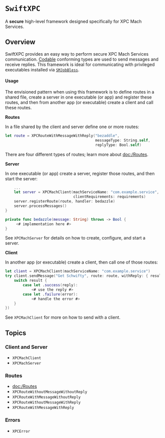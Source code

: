 # ``SwiftXPC``

A **secure** high-level framework designed specifically for XPC Mach Services.

## Overview

SwiftXPC provides an easy way to perform secure XPC Mach Services communication. 
[Codable](https://developer.apple.com/documentation/swift/codable) conforming types are used to send messages and
receive replies. This framework is ideal for communicating with privileged executables installed via 
[`SMJobBless`](https://developer.apple.com/documentation/servicemanagement/1431078-smjobbless).

#### Usage
The envisioned pattern when using this framework is to define routes in a shared file, create a server in one executable
(or app) and register these routes, and then from another app (or executable) create a client and call these routes.

**Routes**

In a file shared by the client and server define one or more routes:
```swift
let route = XPCRouteWithMessageWithReply("bezaddle",
                                         messageType: String.self,
                                         replyType: Bool.self)
```
There are four different types of routes; learn more about <doc:/Routes>.

**Server**

In one executable (or app) create a server, register those routes, and then start the server:
```swift
    ...
    let server = XPCMachClient(machServiceName: "com.example.service",
                               clientRequirements: requirements)
    server.registerRoute(route, handler: bedazzle)
    server.processMessages()
}

private func bedazzle(message: String) throws -> Bool {
     <# implementation here #>
}
```
See ``XPCMachServer`` for details on how to create, configure, and start a server.

**Client**

In another app (or executable) create a client, then call one of those routes:
```swift
let client = XPCMachClient(machServiceName: "com.example.service")
try client.sendMessage("Get Schwifty", route: route, withReply: { result in
    switch result {
        case let .success(reply):
            <# use the reply #>
        case let .failure(error):
            <# handle the error #>
    }
})
```
See ``XPCMachClient`` for more on how to send with a client.

## Topics

### Client and Server

- ``XPCMachClient``
- ``XPCMachServer``

### Routes
- <doc:/Routes>
- ``XPCRouteWithoutMessageWithoutReply``
- ``XPCRouteWithMessageWithoutReply``
- ``XPCRouteWithoutMessageWithReply``
- ``XPCRouteWithMessageWithReply``

### Errors

- ``XPCError``
